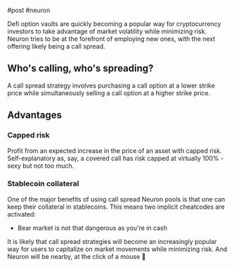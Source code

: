 #post #neuron 

Defi option vaults are quickly becoming a popular way for cryptocurrency investors to take advantage of market volatility while minimizing risk. Neuron tries to be at the forefront of employing new ones, with the next offering likely being a call spread.

## Who's calling, who's spreading?
A call spread strategy involves purchasing a call option at a lower strike price while simultaneously selling a call option at a higher strike price. 

## Advantages
### Capped risk
Profit from an expected increase in the price of an asset with capped risk. Self-explanatory as, say, a covered call has risk capped at virtually 100% - sexy but not too much.

### Stablecoin collateral
One of the major benefits of using call spread Neuron pools is that one can keep their collateral in stablecoins. 
This means two implicit cheatcodes are activated:
- Bear market is not that dangerous as you're in cash


It is likely that call spread strategies will become an increasingly popular way for users to capitalize on market movements while minimizing risk. And Neuron will be nearby, at the click of a mouse 🧠